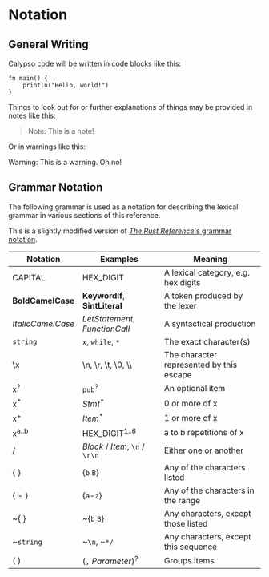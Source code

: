 # Notation

## General Writing

Calypso code will be written in code blocks like this:

```cal
fn main() {
    println("Hello, world!")
}
```

Things to look out for or further explanations of things may be provided in notes like this:
> Note: This is a note!

Or in warnings like this:

<div class="warning">

Warning: This is a warning. Oh no!

</div>

## Grammar Notation

The following grammar is used as a notation for describing the lexical grammar in various sections of this reference.

This is a slightly modified version of [*The Rust Reference*'s grammar notation][1].

| Notation          | Examples                        | Meaning                                  |
| ----------------- | ------------------------------- | ---------------------------------------- |
| CAPITAL           | HEX_DIGIT                       | A lexical category, e.g. hex digits      |
| **BoldCamelCase** | **KeywordIf**, **SintLiteral**  | A token produced by the lexer            |
| *ItalicCamelCase* | *LetStatement*, *FunctionCall*  | A syntactical production                 |
| `string`          | `x`, `while`, `*`               | The exact character(s)                   |
| \x                | \n, \r, \t, \0, \\\\            | The character represented by this escape |
| x<sup>?</sup>     | `pub`<sup>?</sup>               | An optional item                         |
| x<sup>\*</sup>    | *Stmt*<sup>*</sup>              | 0 or more of x                           |
| x<sup>+</sup>     | *Item*<sup>*</sup>              | 1 or more of x                           |
| x<sup>a..b</sup>  | HEX_DIGIT<sup>1..6</sup>        | a to b repetitions of x                  |
| /                 | *Block* / *Item*, `\n` / `\r\n` | Either one or another                    |
| { }               | {`b` `B`}                       | Any of the characters listed             |
| { - }             | {`a`-`z`}                       | Any of the characters in the range       |
| ~{ }              | ~{`b` `B`}                      | Any characters, except those listed      |
| ~`string`         | ~`\n`, ~`*/`                    | Any characters, except this sequence     |
| ( )               | (`,` *Parameter*)<sup>?</sup>   | Groups items                             |

[1]: https://doc.rust-lang.org/nightly/reference/notation.html